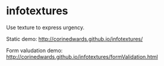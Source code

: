 # infotextures
Use texture to express urgency.

Static demo:
http://corinedwards.github.io/infotextures/

Form valudation demo:
http://corinedwards.github.io/infotextures/formValidation.html
